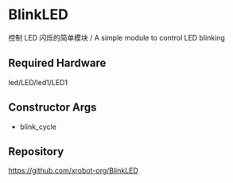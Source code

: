 # BlinkLED

控制 LED 闪烁的简单模块 / A simple module to control LED blinking

## Required Hardware
led/LED/led1/LED1


## Constructor Args
- blink_cycle

## Repository
https://github.com/xrobot-org/BlinkLED
